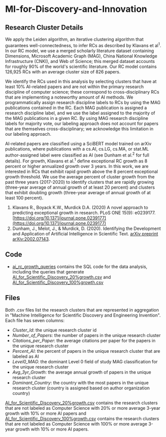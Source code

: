 # MI-for-Discovery-and-Innovation

## Research Cluster Details

We apply the Leiden algorithm, an iterative clustering algorithm that guarantees well-connectedness, to infer RCs as described by Klavans et al<sup>1</sup>. In our RC model, we use a merged scholarly literature dataset containing Dimensions, Microsoft Academic Graph (MAG), China National Knowledge Infrastructure (CNKI), and Web of Science; this merged dataset accounts for roughly 90% of the world's scientific literature. Our RC model contains 126,925 RCs with an average cluster size of 826 papers. 

We identify the RCs used in this analysis by selecting clusters that have at least 10% AI-related papers and are not within the primary research discipline of computer science; these correspond to cross-disciplinary RCs that are implementing a noteworthy amount of AI methods. We programmatically assign research discipline labels to RCs by using the MAG publications contained in the RC. Each MAG publication is assigned a research discipline label, and we use the label assigned to the majority of the MAG publications in a given RC. By using MAG research discipline labels for majority vote, our labeling approach does not account for papers that are themselves cross-disciplinary; we acknowledge this limitation in our labeling approach. 

AI-related papers are classified using a SciBERT model trained on arXiv publications, where publications with a cs.AI, cs.LG, cs.MA, or stat.ML author-assigned label were classified as AI (see Dunham et al.<sup>2</sup> for full details). For growth, Klavans et al.<sup>1</sup> define exceptional RC growth as 8 percent or higher annualized growth over 3 years. In this work, we are interested in RCs that exhibit rapid growth above the 8 percent exceptional growth threshold. We use the average percent of cluster growth from the past three years (2017-2020) to identify clusters that are rapidly growing (three-year average of annual growth of at least 20 percent) and clusters that exhibit doubling growth (three-year average of annual growth of at least 100 percent). 

1. Klavans R., Boyack K.W., Murdick D.A. (2020) A novel approach to predicting exceptional growth in research. PLoS ONE 15(9): e0239177. [https://doi.org/10.1371/journal.pone.0239177](https://doi.org/10.1371/journal.pone.0239177)
2. Dunham, J., Melot, J., & Murdick, D. (2020). Identifying the Development and Application of Artificial Intelligence in Scientific Text. [arXiv preprint arXiv:2002.07143](https://arxiv.org/abs/2002.07143).



## Code
* [ai_rc_growth_queries](https://github.com/georgetown-cset/MI-for-Discovery-and-Innovation/blob/main/ai_rc_growth_queries.sql) contains the SQL code for the data analysis, including the queries that generate [AI_for_Scientific_Discovery_20%growth.csv](https://github.com/georgetown-cset/MI-for-Discovery-and-Innovation/blob/main/AI%20for%20Scientific%20Discovery_20%25growth.csv) and [AI_for_Scientific_Discovery_100%growth.csv](https://github.com/georgetown-cset/MI-for-Discovery-and-Innovation/blob/main/AI%20for%20Scientific%20Discovery_100%25growth.csv)

## Files 
Both .csv files list the research clusters that are represented in aggregation in "Machine Intelligence for Scientific Discovery and Engineering Invention". 
Each file has seven columns:
* <em>Cluster_Id</em>: the unique research cluster id
* <em>Number_of_Papers</em>: the number of papers in the unique research cluster
* <em>Citations_per_Paper</em>: the average citations per paper for the papers in the unique research cluster
* <em>Percent_AI</em>: the percent of papers in the unique research cluster that are labeled as AI
* <em>Level0_MAG</em>: the dominant Level 0 field of study MAG classification for the unique research cluster
* <em>Avg_3yr_Growth</em>: the average annual growth of papers in the unique research cluster
* <em>Dominant_Country</em>: the country with the most papers in the unique research cluster (country is assigned based on author organization country)

[AI_for_Scientific_Discovery_20%growth.csv](https://github.com/georgetown-cset/MI-for-Discovery-and-Innovation/blob/main/AI%20for%20Scientific%20Discovery_20%25growth.csv) contains the research clusters that are not labeled as Computer Science with 20% or more average 3-year growth with 10% or more AI papers and [AI_for_Scientific_Discovery_100%growth.csv](https://github.com/georgetown-cset/MI-for-Discovery-and-Innovation/blob/main/AI%20for%20Scientific%20Discovery_100%25growth.csv) contains the research clusters that are not labeled as Computer Science with 100% or more average 3-year growth with 10% or more AI papers.
